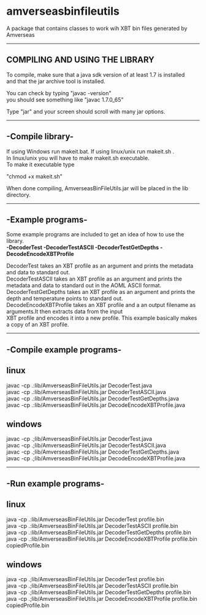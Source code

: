 # amverseasbinfileutils
A package that contains classes to work wih XBT bin files generated by Amverseas<br>


-----------------------------------
**COMPILING AND USING THE LIBRARY**
------------------------------------

To compile, make sure that a java sdk version of at least 1.7 is installed<br>
and that the jar archive tool is installed.<br>

You can check by typing "javac -version"<br>
you should see something like "javac 1.7.0_65"<br>

Type "jar" and your screen should scroll with many jar options.<br>


-----------------
-Compile library-
-----------------

If using Windows run makeit.bat. If using linux/unix run makeit.sh .<br>
In linux/unix you will have to make makeit.sh executable.<br>
To make it executable type<br>

"chmod +x makeit.sh"<br>

When done compiling, AmverseasBinFileUtils.jar will be placed in the lib directory.<br>

--------------------------
-Example programs-
--------------------------

Some example programs are included to get an idea of how to use the library.<br>
<b>-DecoderTest
-DecoderTestASCII
-DecoderTestGetDepths
-DecodeEncodeXBTProfile</b>


DecoderTest takes an XBT profile as an argument and prints the metadata and data to standard out.<br>
DecoderTestASCII takes an XBT profile as an argument and prints the metadata and data to standard out in the AOML ASCII format.<br>
DecoderTestGetDepths takes an XBT profile as an argument and prints the depth and temperature points to standard out.<br>
DecodeEncodeXBTProfile takes an XBT profile and a an output filename as arguments.It then extracts data from the input <br>
XBT profile and encodes it into a new profile. This example basically makes a copy of an XBT profile.<br>

--------------------------
-Compile example programs-
--------------------------

linux
-----

javac -cp .:lib/AmverseasBinFileUtils.jar DecoderTest.java<br>
javac -cp .:lib/AmverseasBinFileUtils.jar DecoderTestASCII.java<br>
javac -cp .:lib/AmverseasBinFileUtils.jar DecoderTestGetDepths.java<br>
javac -cp .:lib/AmverseasBinFileUtils.jar DecodeEncodeXBTProfile.java<br>

windows
-------

javac -cp .;lib/AmverseasBinFileUtils.jar DecoderTest.java<br>
javac -cp .;lib/AmverseasBinFileUtils.jar DecoderTestASCII.java<br>
javac -cp .;lib/AmverseasBinFileUtils.jar DecoderTestGetDepths.java<br>
javac -cp .;lib/AmverseasBinFileUtils.jar DecodeEncodeXBTProfile.java<br>

----------------------
-Run example programs-
----------------------

linux
-----

java -cp .:lib/AmverseasBinFileUtils.jar DecoderTest profile.bin<br>
java -cp .:lib/AmverseasBinFileUtils.jar DecoderTestASCII profile.bin<br>
java -cp .:lib/AmverseasBinFileUtils.jar DecoderTestGetDepths profile.bin<br>
java -cp .:lib/AmverseasBinFileUtils.jar DecodeEncodeXBTProfile profile.bin copiedProfile.bin<br>

windows
-------

java -cp .;lib/AmverseasBinFileUtils.jar DecoderTest profile.bin<br>
java -cp .;lib/AmverseasBinFileUtils.jar DecoderTestASCII profile.bin<br>
java -cp .;lib/AmverseasBinFileUtils.jar DecoderTestGetDepths profile.bin<br>
java -cp .;lib/AmverseasBinFileUtils.jar DecodeEncodeXBTProfile profile.bin copiedProfile.bin<br>



